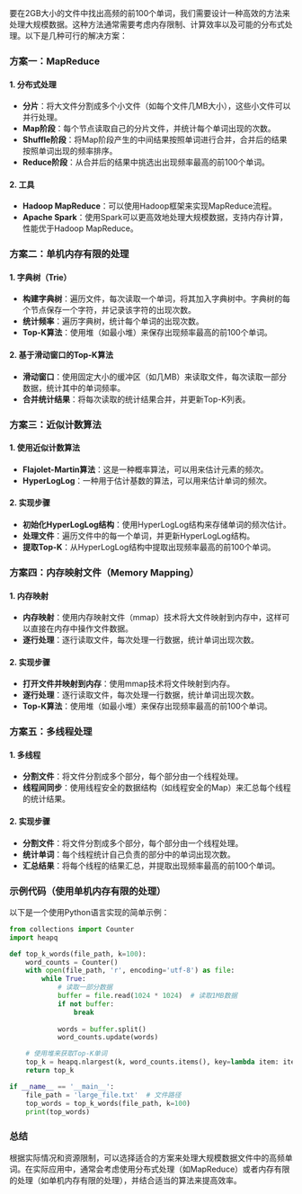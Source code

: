 要在2GB大小的文件中找出高频的前100个单词，我们需要设计一种高效的方法来处理大规模数据。这种方法通常需要考虑内存限制、计算效率以及可能的分布式处理。以下是几种可行的解决方案：

### 方案一：MapReduce

#### 1. 分布式处理
- **分片**：将大文件分割成多个小文件（如每个文件几MB大小），这些小文件可以并行处理。
- **Map阶段**：每个节点读取自己的分片文件，并统计每个单词出现的次数。
- **Shuffle阶段**：将Map阶段产生的中间结果按照单词进行合并，合并后的结果按照单词出现的频率排序。
- **Reduce阶段**：从合并后的结果中挑选出出现频率最高的前100个单词。

#### 2. 工具
- **Hadoop MapReduce**：可以使用Hadoop框架来实现MapReduce流程。
- **Apache Spark**：使用Spark可以更高效地处理大规模数据，支持内存计算，性能优于Hadoop MapReduce。

### 方案二：单机内存有限的处理

#### 1. 字典树（Trie）
- **构建字典树**：遍历文件，每次读取一个单词，将其加入字典树中。字典树的每个节点保存一个字符，并记录该字符的出现次数。
- **统计频率**：遍历字典树，统计每个单词的出现次数。
- **Top-K算法**：使用堆（如最小堆）来保存出现频率最高的前100个单词。

#### 2. 基于滑动窗口的Top-K算法
- **滑动窗口**：使用固定大小的缓冲区（如几MB）来读取文件，每次读取一部分数据，统计其中的单词频率。
- **合并统计结果**：将每次读取的统计结果合并，并更新Top-K列表。

### 方案三：近似计数算法

#### 1. 使用近似计数算法
- **Flajolet-Martin算法**：这是一种概率算法，可以用来估计元素的频次。
- **HyperLogLog**：一种用于估计基数的算法，可以用来估计单词的频次。

#### 2. 实现步骤
- **初始化HyperLogLog结构**：使用HyperLogLog结构来存储单词的频次估计。
- **处理文件**：遍历文件中的每一个单词，并更新HyperLogLog结构。
- **提取Top-K**：从HyperLogLog结构中提取出现频率最高的前100个单词。

### 方案四：内存映射文件（Memory Mapping）

#### 1. 内存映射
- **内存映射**：使用内存映射文件（mmap）技术将大文件映射到内存中，这样可以直接在内存中操作文件数据。
- **逐行处理**：逐行读取文件，每次处理一行数据，统计单词出现次数。

#### 2. 实现步骤
- **打开文件并映射到内存**：使用mmap技术将文件映射到内存。
- **逐行处理**：逐行读取文件，每次处理一行数据，统计单词出现次数。
- **Top-K算法**：使用堆（如最小堆）来保存出现频率最高的前100个单词。

### 方案五：多线程处理

#### 1. 多线程
- **分割文件**：将文件分割成多个部分，每个部分由一个线程处理。
- **线程间同步**：使用线程安全的数据结构（如线程安全的Map）来汇总每个线程的统计结果。

#### 2. 实现步骤
- **分割文件**：将文件分割成多个部分，每个部分由一个线程处理。
- **统计单词**：每个线程统计自己负责的部分中的单词出现次数。
- **汇总结果**：将每个线程的结果汇总，并提取出现频率最高的前100个单词。

### 示例代码（使用单机内存有限的处理）

以下是一个使用Python语言实现的简单示例：

```python
from collections import Counter
import heapq

def top_k_words(file_path, k=100):
    word_counts = Counter()
    with open(file_path, 'r', encoding='utf-8') as file:
        while True:
            # 读取一部分数据
            buffer = file.read(1024 * 1024)  # 读取1MB数据
            if not buffer:
                break
            
            words = buffer.split()
            word_counts.update(words)

    # 使用堆来获取Top-K单词
    top_k = heapq.nlargest(k, word_counts.items(), key=lambda item: item[1])
    return top_k

if __name__ == '__main__':
    file_path = 'large_file.txt'  # 文件路径
    top_words = top_k_words(file_path, k=100)
    print(top_words)
```

### 总结

根据实际情况和资源限制，可以选择适合的方案来处理大规模数据文件中的高频单词。在实际应用中，通常会考虑使用分布式处理（如MapReduce）或者内存有限的处理（如单机内存有限的处理），并结合适当的算法来提高效率。